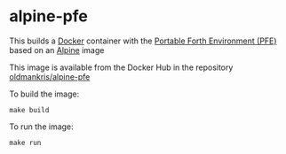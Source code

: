 # alpine-pfe

This builds a [Docker](https://www.docker.com) container with the [Portable Forth Environment (PFE)](https://en.wikipedia.org/wiki/Portable_Forth_Environment) based on an [Alpine](https://hub.docker.com/_/alpine/) image

This image is available from the Docker Hub in the repository [oldmankris/alpine-pfe](https://hub.docker.com/r/oldmankris/alpine-pfe/)

To build the image:

    make build

To run the image:

    make run

